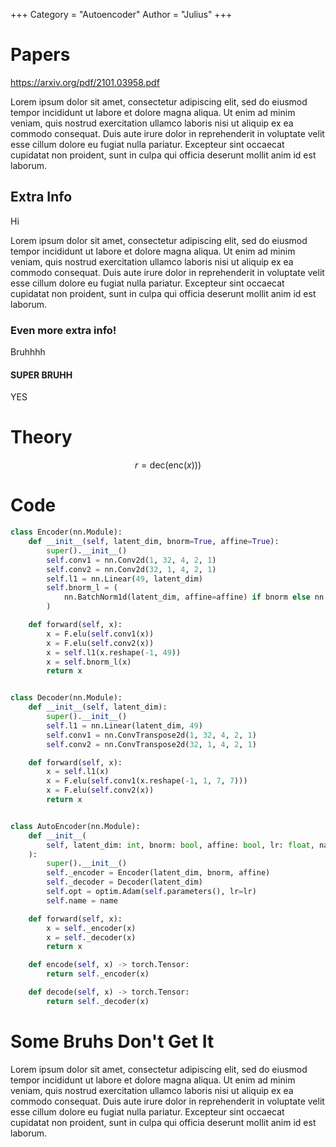 +++
Category = "Autoencoder"
Author = "Julius"
+++


# Papers
https://arxiv.org/pdf/2101.03958.pdf

Lorem ipsum dolor sit amet, consectetur adipiscing elit, sed do eiusmod tempor incididunt ut labore et dolore magna aliqua. Ut enim ad minim veniam, quis nostrud exercitation ullamco laboris nisi ut aliquip ex ea commodo consequat. Duis aute irure dolor in reprehenderit in voluptate velit esse cillum dolore eu fugiat nulla pariatur. Excepteur sint occaecat cupidatat non proident, sunt in culpa qui officia deserunt mollit anim id est laborum.


## Extra Info
Hi

Lorem ipsum dolor sit amet, consectetur adipiscing elit, sed do eiusmod tempor incididunt ut labore et dolore magna aliqua. Ut enim ad minim veniam, quis nostrud exercitation ullamco laboris nisi ut aliquip ex ea commodo consequat. Duis aute irure dolor in reprehenderit in voluptate velit esse cillum dolore eu fugiat nulla pariatur. Excepteur sint occaecat cupidatat non proident, sunt in culpa qui officia deserunt mollit anim id est laborum.

### Even more extra info!
Bruhhhh

#### SUPER BRUHH
YES

# Theory
$$ r = \text{dec}(\text{enc}(x)))$$

# Code
```py
class Encoder(nn.Module):
    def __init__(self, latent_dim, bnorm=True, affine=True):
        super().__init__()
        self.conv1 = nn.Conv2d(1, 32, 4, 2, 1)
        self.conv2 = nn.Conv2d(32, 1, 4, 2, 1)
        self.l1 = nn.Linear(49, latent_dim)
        self.bnorm_l = (
            nn.BatchNorm1d(latent_dim, affine=affine) if bnorm else nn.Identity()
        )

    def forward(self, x):
        x = F.elu(self.conv1(x))
        x = F.elu(self.conv2(x))
        x = self.l1(x.reshape(-1, 49))
        x = self.bnorm_l(x)
        return x


class Decoder(nn.Module):
    def __init__(self, latent_dim):
        super().__init__()
        self.l1 = nn.Linear(latent_dim, 49)
        self.conv1 = nn.ConvTranspose2d(1, 32, 4, 2, 1)
        self.conv2 = nn.ConvTranspose2d(32, 1, 4, 2, 1)

    def forward(self, x):
        x = self.l1(x)
        x = F.elu(self.conv1(x.reshape(-1, 1, 7, 7)))
        x = F.elu(self.conv2(x))
        return x


class AutoEncoder(nn.Module):
    def __init__(
        self, latent_dim: int, bnorm: bool, affine: bool, lr: float, name: AnyStr
    ):
        super().__init__()
        self._encoder = Encoder(latent_dim, bnorm, affine)
        self._decoder = Decoder(latent_dim)
        self.opt = optim.Adam(self.parameters(), lr=lr)
        self.name = name

    def forward(self, x):
        x = self._encoder(x)
        x = self._decoder(x)
        return x

    def encode(self, x) -> torch.Tensor:
        return self._encoder(x)

    def decode(self, x) -> torch.Tensor:
        return self._decoder(x)
```

# Some Bruhs Don't Get It
Lorem ipsum dolor sit amet, consectetur adipiscing elit, sed do eiusmod tempor incididunt ut labore et dolore magna aliqua. Ut enim ad minim veniam, quis nostrud exercitation ullamco laboris nisi ut aliquip ex ea commodo consequat. Duis aute irure dolor in reprehenderit in voluptate velit esse cillum dolore eu fugiat nulla pariatur. Excepteur sint occaecat cupidatat non proident, sunt in culpa qui officia deserunt mollit anim id est laborum.